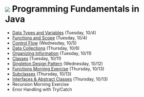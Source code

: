 # ![](https://ga-dash.s3.amazonaws.com/production/assets/logo-9f88ae6c9c3871690e33280fcf557f33.png) Programming Fundamentals in Java

- [Data Types and Variables](https://github.com/ga-adi-macaron/Course-Materials/tree/master/lessons/programming-fundamentals-in-java/data-types-and-variables) (Tuesday, 10/4)
- [Functions and Scope](https://github.com/ga-adi-macaron/Course-Materials/tree/master/lessons/programming-fundamentals-in-java/functions-lesson) (Tuesday, 10/4)
- [Control Flow](https://github.com/ga-adi-macaron/Course-Materials/tree/master/lessons/programming-fundamentals-in-java/control-flow) (Wednesday, 10/5)
- [Data Collections](https://github.com/ga-adi-macaron/Course-Materials/tree/master/lessons/programming-fundamentals-in-java/data-collections) (Thursday, 10/6)
- [Organizing Information](https://github.com/ga-adi-macaron/Course-Materials/tree/master/lessons/programming-fundamentals-in-java/organizing-info-lesson) (Tuesday, 10/11)
- [Classes](https://github.com/ga-adi-macaron/Course-Materials/tree/master/lessons/programming-fundamentals-in-java/classes-lesson) (Tuesday, 10/11)
- [Singleton Design Pattern](https://github.com/ga-adi-macaron/Course-Materials/tree/master/lessons/programming-fundamentals-in-java/singleton-design-pattern) (Wednesday, 10/12)
- [Functions Morning Exercise](https://github.com/ga-adi-macaron/Course-Materials/tree/master/lessons/programming-fundamentals-in-java/functions-morning-exercise) (Thursday, 10/13)
- [Subclasses](https://github.com/ga-adi-macaron/Course-Materials/tree/master/lessons/programming-fundamentals-in-java/subclassing-lesson) (Thursday, 10/13)
- [Interfaces & Abstract Classes](https://github.com/ga-adi-macaron/Course-Materials/tree/master/lessons/programming-fundamentals-in-java/interfaces-and-abstract-classes) (Thursday, 10/13)
- Recursion Morning Exercise
- Error Handling with Try/Catch
